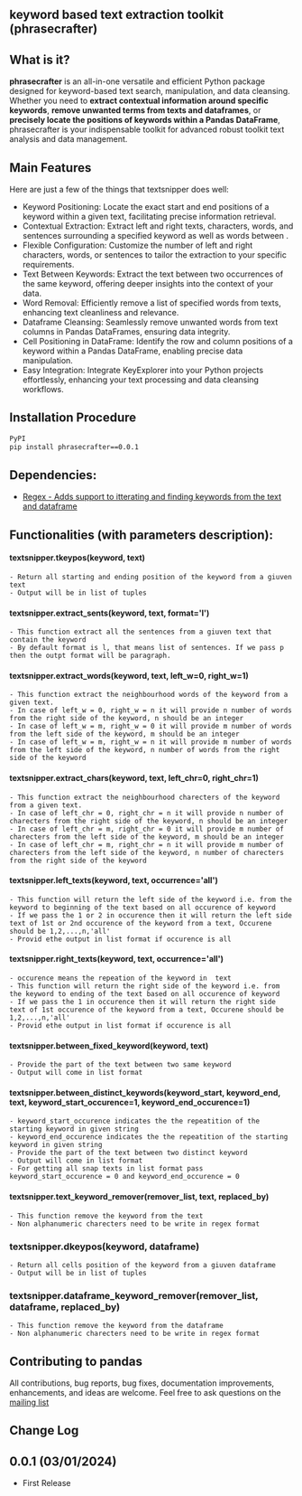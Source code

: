 ## keyword based text extraction toolkit (phrasecrafter)

## What is it?

**phrasecrafter** is an all-in-one versatile and efficient Python package designed for keyword-based text search, manipulation, and data cleansing. Whether you need to **extract contextual information around specific keywords**, **remove unwanted terms from texts and dataframes**, or **precisely locate the positions of keywords within a Pandas DataFrame**, phrasecrafter is your indispensable toolkit for advanced robust toolkit text analysis and data management.


## Main Features
Here are just a few of the things that textsnipper does well:

  - Keyword Positioning: Locate the exact start and end positions of a keyword within a given text, facilitating precise information retrieval.
  - Contextual Extraction: Extract left and right texts, characters, words, and sentences surrounding a specified keyword as well as words between .
  - Flexible Configuration: Customize the number of left and right characters, words, or sentences to tailor the extraction to your specific requirements.
  - Text Between Keywords: Extract the text between two occurrences of the same keyword, offering deeper insights into the context of your data.
  - Word Removal: Efficiently remove a list of specified words from texts, enhancing text cleanliness and relevance.
  - Dataframe Cleansing: Seamlessly remove unwanted words from text columns in Pandas DataFrames, ensuring data integrity.
  - Cell Positioning in DataFrame: Identify the row and column positions of a keyword within a Pandas DataFrame, enabling precise data manipulation.
  - Easy Integration: Integrate KeyExplorer into your Python projects effortlessly, enhancing your text processing and data cleansing workflows.


## Installation Procedure
```sh
PyPI
pip install phrasecrafter==0.0.1
```

## Dependencies:
- [Regex - Adds support to itterating and finding keywords from the text and dataframe](https://docs.python.org/3/library/re.html)


## Functionalities (with parameters description):

#### textsnipper.tkeypos(keyword, text)
	- Return all starting and ending position of the keyword from a giuven text
	- Output will be in list of tuples

#### textsnipper.extract_sents(keyword, text, format='l') 
	- This function extract all the sentences from a giuven text that contain the keyword
	- By default format is l, that means list of sentences. If we pass p then the outpt format will be paragraph.
    
#### textsnipper.extract_words(keyword, text, left_w=0, right_w=1)
	- This function extract the neighbourhood words of the keyword from a given text.
	- In case of left_w = 0, right_w = n it will provide n number of words from the right side of the keyword, n should be an integer
	- In case of left_w = m, right_w = 0 it will provide m number of words from the left side of the keyword, m should be an integer
	- In case of left_w = m, right_w = n it will provide m number of words from the left side of the keyword, n number of words from the right side of the keyword
    
#### textsnipper.extract_chars(keyword, text, left_chr=0, right_chr=1)
    - This function extract the neighbourhood charecters of the keyword from a given text.
	- In case of left_chr = 0, right_chr = n it will provide n number of charecters from the right side of the keyword, n should be an integer
	- In case of left_chr = m, right_chr = 0 it will provide m number of charecters from the left side of the keyword, m should be an integer
	- In case of left_chr = m, right_chr = n it will provide m number of charecters from the left side of the keyword, n number of charecters from the right side of the keyword

#### textsnipper.left_texts(keyword, text, occurrence='all')
	- This function will return the left side of the keyword i.e. from the keyword to beginning of the text based on all occurence of keyword
	- If we pass the 1 or 2 in occurence then it will return the left side text of 1st or 2nd occurence of the keyword from a text, Occurene should be 1,2,...,n,'all'
	- Provid ethe output in list format if occurence is all
	
#### textsnipper.right_texts(keyword, text, occurrence='all')
	- occurence means the repeation of the keyword in  text
	- This function will return the right side of the keyword i.e. from the keyword to ending of the text based on all occurence of keyword
	- If we pass the 1 in occurence then it will return the right side text of 1st occurence of the keyword from a text, Occurene should be 1,2,...,n,'all'
	- Provid ethe output in list format if occurence is all
	
#### textsnipper.between_fixed_keyword(keyword, text)
	- Provide the part of the text between two same keyword
	- Output will come in list format

#### textsnipper.between_distinct_keywords(keyword_start, keyword_end, text, keyword_start_occurence=1, keyword_end_occurence=1)
	- keyword_start_occurence indicates the the repeatition of the starting keyword in given string
	- keyword_end_occurence indicates the the repeatition of the starting  keyword in given string
	- Provide the part of the text between two distinct keyword
	- Output will come in list format
	- For getting all snap texts in list format pass keyword_start_occurence = 0 and keyword_end_occurence = 0

#### textsnipper.text_keyword_remover(remover_list, text, replaced_by)
	- This function remove the keyword from the text
	- Non alphanumeric charecters need to be write in regex format

### textsnipper.dkeypos(keyword, dataframe)
	- Return all cells position of the keyword from a giuven dataframe
	- Output will be in list of tuples

### textsnipper.dataframe_keyword_remover(remover_list, dataframe, replaced_by)
	- This function remove the keyword from the dataframe
	- Non alphanumeric charecters need to be write in regex format


## Contributing to pandas
All contributions, bug reports, bug fixes, documentation improvements, enhancements, and ideas are welcome.
Feel free to ask questions on the [mailing list](https://groups.google.com/forum/?fromgroups#!forum/pydata)


## Change Log
0.0.1 (03/01/2024)
------------------
- First Release
